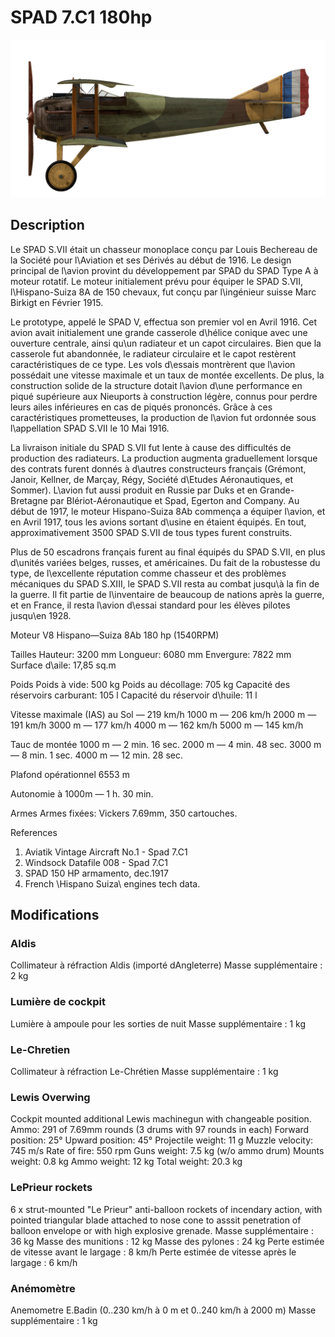 # SPAD 7.C1 180hp

![spad7late](../images/spad7late.png)

## Description

Le SPAD S.VII était un chasseur monoplace conçu par Louis Bechereau de la Société pour l\Aviation et ses Dérivés au début de 1916. Le design principal de l\avion provint du développement par SPAD du SPAD Type A à moteur rotatif. Le moteur initialement prévu pour équiper le SPAD S.VII, l\Hispano-Suiza 8A de 150 chevaux, fut conçu par l\ingénieur suisse Marc Birkigt en Février 1915.

Le prototype, appelé le SPAD V, effectua son premier vol en Avril 1916. Cet avion avait initialement une grande casserole d\hélice conique avec une ouverture centrale, ainsi qu\un radiateur et un capot circulaires. Bien que la casserole fut abandonnée, le radiateur circulaire et le capot restèrent caractéristiques de ce type. Les vols d\essais montrèrent que l\avion possédait une vitesse maximale et un taux de montée excellents. De plus, la construction solide de la structure dotait l\avion d\une performance en piqué supérieure aux Nieuports à construction légère, connus pour perdre leurs ailes inférieures en cas de piqués prononcés. Grâce à ces caractéristiques prometteuses, la production de l\avion fut ordonnée sous l\appellation SPAD S.VII le 10 Mai 1916.

La livraison initiale du SPAD S.VII fut lente à cause des difficultés de production des radiateurs. La production augmenta graduellement lorsque des contrats furent donnés à d\autres constructeurs français (Grémont, Janoir, Kellner, de Marçay, Régy, Société d\Etudes Aéronautiques, et Sommer). L\avion fut aussi produit en Russie par Duks et en Grande-Bretagne par Blériot-Aéronautique et Spad, Egerton and Company. Au début de 1917, le moteur Hispano-Suiza 8Ab commença a équiper l\avion, et en Avril 1917, tous les avions sortant d\usine en étaient équipés. En tout, approximativement 3500 SPAD S.VII de tous types furent construits.

Plus de 50 escadrons français furent au final équipés du SPAD S.VII, en plus d\unités variées belges, russes, et américaines. Du fait de la robustesse du type, de l\excellente réputation comme chasseur et des problèmes mécaniques du SPAD S.XIII, le SPAD S.VII resta au combat jusqu\à la fin de la guerre. Il fit partie de l\inventaire de beaucoup de nations après la guerre, et en France, il resta l\avion d\essai standard pour les élèves pilotes jusqu\en 1928.</p>


Moteur
V8 Hispano—Suiza 8Ab 180 hp (1540RPM)

Tailles
Hauteur: 3200 mm
Longueur: 6080 mm
Envergure: 7822 mm
Surface d\aile: 17,85 sq.m

Poids
Poids à vide: 500 kg
Poids au décollage: 705 kg
Capacité des réservoirs carburant: 105 l
Capacité du réservoir d\huile: 11 l

Vitesse maximale (IAS)
au Sol — 219 km/h
1000 m — 206 km/h
2000 m — 191 km/h
3000 m — 177 km/h
4000 m — 162 km/h
5000 m — 145 km/h

Tauc de montée
1000 m — 2 min. 16 sec.
2000 m — 4 min. 48 sec.
3000 m — 8 min. 1 sec.
4000 m — 12 min. 28 sec.

Plafond opérationnel 6553 m

Autonomie à 1000m — 1 h. 30 min.

Armes
Armes fixées: Vickers 7.69mm, 350 cartouches.

References
1) Aviatik Vintage Aircraft No.1 -  Spad 7.C1
2) Windsock Datafile 008 - Spad 7.C1
3) SPAD 150 HP armamento, dec.1917
4) French \Hispano Suiza\ engines tech data.

## Modifications


### Aldis

Collimateur à réfraction Aldis (importé dAngleterre)
Masse supplémentaire : 2 kg


### Lumière de cockpit

Lumière à ampoule pour les sorties de nuit
Masse supplémentaire : 1 kg


### Le-Chretien

Collimateur à réfraction Le-Chrétien
Masse supplémentaire : 1 kg


### Lewis Overwing

Cockpit mounted additional Lewis machinegun with changeable position.
Ammo: 291 of 7.69mm rounds (3 drums with 97 rounds in each)
Forward position: 25°
Upward position: 45°
Projectile weight: 11 g
Muzzle velocity: 745 m/s
Rate of fire: 550 rpm
Guns weight: 7.5 kg (w/o ammo drum)
Mounts weight: 0.8 kg
Ammo weight: 12 kg
Total weight: 20.3 kg


### LePrieur rockets

6 x strut-mounted "Le Prieur" anti-balloon rockets of incendary action, with pointed triangular blade attached to nose cone to asssit penetration of balloon envelope or with high explosive grenade.
Masse supplémentaire : 36 kg
Masse des munitions : 12 kg
Masse des pylones : 24 kg
Perte estimée de vitesse avant le largage : 8 km/h
Perte estimée de vitesse après le largage : 6 km/h


### Anémomètre

Anemometre E.Badin (0..230 km/h à 0 m et 0..240 km/h à 2000 m)
Masse supplémentaire : 1 kg
